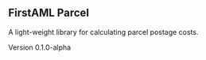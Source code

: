 ## FirstAML Parcel

A light-weight library for calculating parcel postage costs.

Version 0.1.0-alpha
